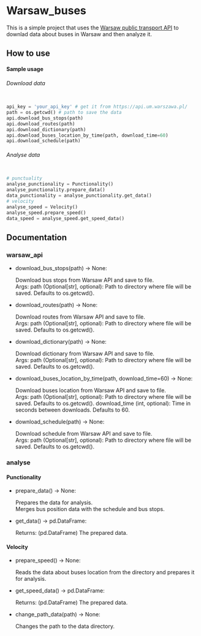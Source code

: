 # Warsaw_buses

This is a simple project that uses the [Warsaw public transport API](https://api.um.warszawa.pl/) to downlad data about buses in Warsaw and then analyze it.

## How to use

#### Sample usage

###### Download data

```python

api_key = 'your_api_key' # get it from https://api.um.warszawa.pl/
path = os.getcwd() # path to save the data
api.download_bus_stops(path)
api.download_routes(path)
api.download_dictionary(path)
api.download_buses_location_by_time(path, download_time=60)
api.download_schedule(path)

```

###### Analyse data

```python

# punctuality
analyse_punctionality = Punctionality()
analyse_punctionality.prepare_data()
data_punctionality = analyse_punctionality.get_data()
# velocity
analyse_speed = Velocity()
analyse_speed.prepare_speed() 
data_speed = analyse_speed.get_speed_data()

```

## Documentation

### warsaw_api

- download_bus_stops(path) -> None:

    Download bus stops from Warsaw API and save to file.  
    Args:
        path (Optional[str], optional): Path to directory where file will be saved. Defaults to os.getcwd().
- download_routes(path) -> None:

    Download routes from Warsaw API and save to file.  
    Args:
        path (Optional[str], optional): Path to directory where file will be saved. Defaults to os.getcwd().
- download_dictionary(path) -> None:

    Download dictionary from Warsaw API and save to file.  
    Args:
        path (Optional[str], optional): Path to directory where file will be saved. Defaults to os.getcwd().
- download_buses_location_by_time(path, download_time=60) -> None:

    Download buses location from Warsaw API and save to file.  
    Args:
        path (Optional[str], optional): Path to directory where file will be saved. Defaults to os.getcwd().
        download_time (int, optional): Time in seconds between downloads. Defaults to 60.
- download_schedule(path) -> None:
    
    Download schedule from Warsaw API and save to file.  
    Args:
        path (Optional[str], optional): Path to directory where file will be saved. Defaults to os.getcwd().

### analyse

#### Punctionality

- prepare_data() -> None:

    Prepares the data for analysis.  
    Merges bus position data with the schedule and bus stops.

- get_data() -> pd.DataFrame:
    
    Returns: (pd.DataFrame) The prepared data.       

#### Velocity

- prepare_speed() -> None:

    Reads the data about buses location from the directory and prepares it for analysis.

- get_speed_data() -> pd.DataFrame:

    Returns: (pd.DataFrame) The prepared data.

- change_path_data(path) -> None:

    Changes the path to the data directory.


